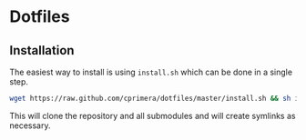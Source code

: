 Dotfiles
========

## Installation

The easiest way to install is using `install.sh` which can be done in a single step.
```bash
wget https://raw.github.com/cprimera/dotfiles/master/install.sh && sh install.sh && rm install.sh
```

This will clone the repository and all submodules and will create symlinks as necessary.
